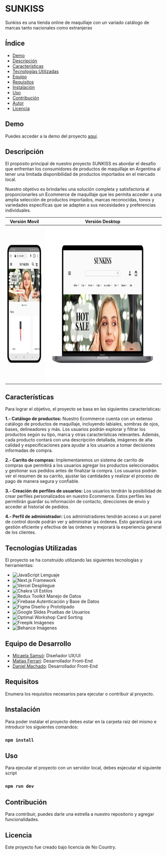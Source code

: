 # SUNKISS
Sunkiss es una tienda online de maquillaje con un variado catálogo de marcas tanto nacionales como extranjeras


## Índice

- [Demo](#demo)
- [Descripción](#descripción)
- [Características](#características)
- [Tecnologías Utilizadas](#tecnologías-utilizadas)
- [Equipo](#equipo)
- [Requisitos](#requisitos)
- [Instalación](#instalación)
- [Uso](#uso)
- [Contribución](#contribución)
- [Autor](#autor)
- [Licencia](#licencia)

## Demo

Puedes acceder a la demo del proyecto [aquí](https://c11-35-m-next.vercel.app/).

## Descripción
El propósito principal de nuestro proyecto SUNKISS es abordar el desafío que enfrentan los consumidores de productos de maquillaje en Argentina al tener una limitada disponibilidad de productos importados en el mercado local.

Nuestro objetivo es brindarles una solución completa y satisfactoria al proporcionarles un Ecommerce de maquillaje que les permita acceder a una amplia selección de productos importados, marcas reconocidas, tonos y variedades específicas que se adapten a sus necesidades y preferencias individuales.

| Versión Movil | Versión Desktop |
| :------: | :------: |
|<img src="src/img/sunkiss_mobile.jpeg" alt="Sunkiss" width="180" height="378" border="0" /> | <img src="src/img/sunkiss_desktop.jpeg" alt="Sunkiss" width="" height="500" border="0" />  |



## Características
Para lograr el objetivo, el proyecto se basa en las siguientes características: 

**1.- Catálogo de productos:** Nuestro Ecommerce cuenta con un extenso catálogo de productos de maquillaje, incluyendo labiales, sombras de ojos, bases, delineadores y más. Los usuarios podrán explorar y filtrar los productos según su tipo, marca y otras características relevantes. Además, cada producto contará con una descripción detallada, imágenes de alta calidad y especificaciones para ayudar a los usuarios a tomar decisiones informadas de compra.

**2.- Carrito de compras:** Implementaremos un sistema de carrito de compras que permitirá a los usuarios agregar los productos seleccionados y gestionar sus pedidos antes de finalizar la compra. Los usuarios podrán ver el resumen de su carrito, ajustar las cantidades y realizar el proceso de pago de manera segura y confiable.

**3.- Creación de perfiles de usuarios:** Los usuarios tendrán la posibilidad de crear perfiles personalizados en nuestro Ecommerce. Estos perfiles les permitirán guardar su información de contacto, direcciones de envío y acceder al historial de pedidos.

**4.- Perfil de administrador:** Los administradores tendrán acceso a un panel de control donde podrán ver y administrar las órdenes. Esto garantizará una gestión eficiente y efectiva de las órdenes y mejorará la experiencia general de los clientes.

## Tecnologías Utilizadas

El proyecto se ha construido utilizando las siguientes tecnologías y herramientas:

- ![JavaScript](https://img.shields.io/badge/-JavaScript-yellow?style=for-the-badge&logo=javascript&logoColor=white) Lenguaje
- ![Next.js](https://img.shields.io/badge/-Next.js-black?style=for-the-badge&logo=next.js) Framework
- ![Vercel](https://img.shields.io/badge/-Vercel-000000?style=for-the-badge&logo=vercel) Despliegue
- ![Chakra UI](https://img.shields.io/badge/-Chakra%20UI-319795?style=for-the-badge&logo=chakra-ui) Estilos
- ![Redux Toolkit](https://img.shields.io/badge/-Redux%20Toolkit-764ABC?style=for-the-badge&logo=redux) Manejo de Datos
- ![Firebase](https://img.shields.io/badge/-Firebase-FFCA28?style=for-the-badge&logo=firebase) Autenticación y Base de Datos
- ![Figma](https://img.shields.io/badge/-Figma-F24E1E?style=for-the-badge&logo=figma) Diseño y Prototipado
- ![Google Slides](https://img.shields.io/badge/-Google%20Slides-4285F4?style=for-the-badge&logo=google-slides) Pruebas de Usuarios
- ![Optimal Workshop](https://img.shields.io/badge/-Optimal%20Workshop-000000?style=for-the-badge&logo=optimal-workshop) Card Sorting
- ![Freepik](https://img.shields.io/badge/-Freepik-00C7B7?style=for-the-badge&logo=freepik) Imágenes
- ![Behance](https://img.shields.io/badge/-Behance-00C7B7?style=for-the-badge&logo=freepik) Imágenes
## Equipo de Desarrollo

- [Micaela Samsó](https://www.linkedin.com/in/micaela-sams%C3%B3-b153541b8): Diseñador UX/UI
- [Matias Ferrari](https://www.linkedin.com/in/matias-emanuel-ferrari/): Desarrollador Front-End
- [Daniel Machado](https://www.linkedin.com/in/daniel-machado-4b7ab114/): Desarrollador Front-End

## Requisitos

Enumera los requisitos necesarios para ejecutar o contribuir al proyecto.

## Instalación

Para poder instalar el proyecto debes estar en la carpeta raiz del mismo e introducir los siguientes comandos:

### `npm install`

## Uso

Para ejecutar el proyecto con un servidor local, debes esjecutar el siguiente script

### `npm run dev`

## Contribución

Para contribuir, puedes darle una estrella a nuestro repositorio y agregar funcionalidades.


## Licencia

Este proyecto fue creado bajo licencia de No Country.

